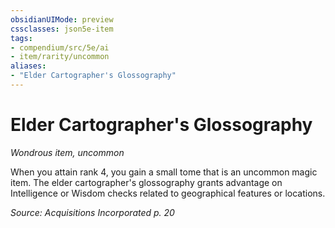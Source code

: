 ```yaml
---
obsidianUIMode: preview
cssclasses: json5e-item
tags:
- compendium/src/5e/ai
- item/rarity/uncommon
aliases: 
- "Elder Cartographer's Glossography"
---
```

# Elder Cartographer's Glossography
*Wondrous item, uncommon*  


When you attain rank 4, you gain a small tome that is an uncommon magic item. The elder cartographer's glossography grants advantage on Intelligence or Wisdom checks related to geographical features or locations.

*Source: Acquisitions Incorporated p. 20*